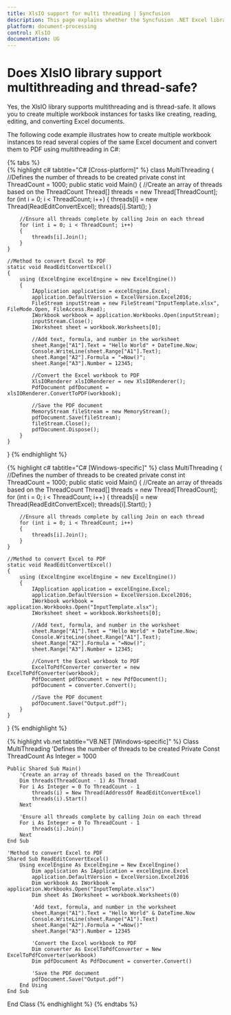 ```yaml
---
title: XlsIO support for multi threading | Syncfusion
description: This page explains whether the Syncfusion .NET Excel library (XlsIO) provides support for multi threading.
platform: document-processing
control: XlsIO
documentation: UG
---
```


# Does XlsIO library support multithreading and thread-safe?

Yes, the XlsIO library supports multithreading and is thread-safe. It allows you to create multiple workbook instances for tasks like creating, reading, editing, and converting Excel documents.

The following code example illustrates how to create multiple workbook instances to read several copies of the same Excel document and convert them to PDF using multithreading in C#:

{% tabs %}  
{% highlight c# tabtitle="C# [Cross-platform]" %}
class MultiThreading
{
    //Defines the number of threads to be created
    private const int ThreadCount = 1000;
    public static void Main()
    {
        //Create an array of threads based on the ThreadCount
        Thread[] threads = new Thread[ThreadCount];
        for (int i = 0; i < ThreadCount; i++)
        {
            threads[i] = new Thread(ReadEditConvertExcel);
            threads[i].Start();
        }

        //Ensure all threads complete by calling Join on each thread
        for (int i = 0; i < ThreadCount; i++)
        {
            threads[i].Join();
        }
    }
    
    //Method to convert Excel to PDF
    static void ReadEditConvertExcel()
    {
        using (ExcelEngine excelEngine = new ExcelEngine())
        {
            IApplication application = excelEngine.Excel;
            application.DefaultVersion = ExcelVersion.Excel2016;
            FileStream inputStream = new FileStream("InputTemplate.xlsx", FileMode.Open, FileAccess.Read);
            IWorkbook workbook = application.Workbooks.Open(inputStream);
            inputStream.Close();
            IWorksheet sheet = workbook.Worksheets[0];

            //Add text, formula, and number in the worksheet
            sheet.Range["A1"].Text = "Hello World" + DateTime.Now;
            Console.WriteLine(sheet.Range["A1"].Text);
            sheet.Range["A2"].Formula = "=Now()";
            sheet.Range["A3"].Number = 12345;

            //Convert the Excel workbook to PDF
            XlsIORenderer xlsIORenderer = new XlsIORenderer();
            PdfDocument pdfDocument = xlsIORenderer.ConvertToPDF(workbook);

            //Save the PDF document
            MemoryStream fileStream = new MemoryStream();
            pdfDocument.Save(fileStream);
            fileStream.Close();
            pdfDocument.Dispose();
        }
    }
}
{% endhighlight %}

{% highlight c# tabtitle="C# [Windows-specific]" %}
class MultiThreading
{
    //Defines the number of threads to be created
    private const int ThreadCount = 1000;
    public static void Main()
    {
        //Create an array of threads based on the ThreadCount
        Thread[] threads = new Thread[ThreadCount];
        for (int i = 0; i < ThreadCount; i++)
        {
            threads[i] = new Thread(ReadEditConvertExcel);
            threads[i].Start();
        }

        //Ensure all threads complete by calling Join on each thread
        for (int i = 0; i < ThreadCount; i++)
        {
            threads[i].Join();
        }
    }

    //Method to convert Excel to PDF
    static void ReadEditConvertExcel()
    {
        using (ExcelEngine excelEngine = new ExcelEngine())
        {
            IApplication application = excelEngine.Excel;
            application.DefaultVersion = ExcelVersion.Excel2016;
            IWorkbook workbook = application.Workbooks.Open("InputTemplate.xlsx");
            IWorksheet sheet = workbook.Worksheets[0];

            //Add text, formula, and number in the worksheet
            sheet.Range["A1"].Text = "Hello World" + DateTime.Now;
            Console.WriteLine(sheet.Range["A1"].Text);
            sheet.Range["A2"].Formula = "=Now()";
            sheet.Range["A3"].Number = 12345;

            //Convert the Excel workbook to PDF
            ExcelToPdfConverter converter = new ExcelToPdfConverter(workbook);
            PdfDocument pdfDocument = new PdfDocument();
            pdfDocument = converter.Convert();

            //Save the PDF document
            pdfDocument.Save("Output.pdf");
        }
    }
}
{% endhighlight %}

{% highlight vb.net tabtitle="VB.NET [Windows-specific]" %}
Class MultiThreading
    'Defines the number of threads to be created
    Private Const ThreadCount As Integer = 1000

    Public Shared Sub Main()
        'Create an array of threads based on the ThreadCount
        Dim threads(ThreadCount - 1) As Thread
        For i As Integer = 0 To ThreadCount - 1
            threads(i) = New Thread(AddressOf ReadEditConvertExcel)
            threads(i).Start()
        Next

        'Ensure all threads complete by calling Join on each thread
        For i As Integer = 0 To ThreadCount - 1
            threads(i).Join()
        Next
    End Sub

    'Method to convert Excel to PDF
    Shared Sub ReadEditConvertExcel()
        Using excelEngine As ExcelEngine = New ExcelEngine()
            Dim application As IApplication = excelEngine.Excel
            application.DefaultVersion = ExcelVersion.Excel2016
            Dim workbook As IWorkbook = application.Workbooks.Open("InputTemplate.xlsx")
            Dim sheet As IWorksheet = workbook.Worksheets(0)

            'Add text, formula, and number in the worksheet
            sheet.Range("A1").Text = "Hello World" & DateTime.Now
            Console.WriteLine(sheet.Range("A1").Text)
            sheet.Range("A2").Formula = "=Now()"
            sheet.Range("A3").Number = 12345

            'Convert the Excel workbook to PDF
            Dim converter As ExcelToPdfConverter = New ExcelToPdfConverter(workbook)
            Dim pdfDocument As PdfDocument = converter.Convert()

            'Save the PDF document
            pdfDocument.Save("Output.pdf")
        End Using
    End Sub
End Class
{% endhighlight %}
{% endtabs %}